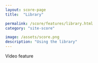 ```yaml
---
layout: score-page
title:  "Library"

permalink: /score/features/library.html
category: "site-score"

image: /assets/score.png
description: "Using the library"
---
```


Video feature
